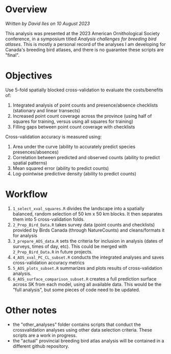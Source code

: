 # Overview
_Written by David Iles on 10 August 2023_

This analysis was presented at the 2023 American Ornithological Society conference, in a symposium titled _Analysis challenges for breeding bird atlases_.  This is mostly a personal record of the analyses I am developing for Canada's breeding bird atlases, and there is no guarantee these scripts are "final". 

# Objectives

Use 5-fold spatially blocked cross-validation to evaluate the costs/benefits of:

1) Integrated analysis of point counts and presence/absence checklists (stationary and linear transects)
2) Increased point count coverage across the province (using half of squares for training, versus using all squares for training)
3) Filling gaps between point count coverage with checklists

Cross-validation accuracy is measured using:

1) Area under the curve (ability to accurately predict species presences/absences)
2) Correlation between predicted and observed counts (ability to predict spatial patterns)
3) Mean squared error (ability to predict counts)
4) Log-pointwise predictive density (ability to predict counts)

# Workflow

1) `1_select_xval_squares.R` divides the landscape into a spatially balanced, random selection of 50 km x 50 km blocks.  It then separates them into 5 cross-validation folds.
2) `2_Prep_Bird_Data.R` takes survey data (point counts and checklists) provided by Birds Canada (through NatureCounts) and cleans/formats it for analysis
3) `3_prepare_AOS_data.R` sets the criteria for inclusion in analysis (dates of surveys, times of day, etc).  This could be merged with `2_Prep_Bird_Data.R` in future projects.
4) `4_AOS_xval_PC_CL_subset.R` conducts the integrated analyses and saves cross-validation accuracy metrics
5) `5_AOS_plots_subset.R` summarizes and plots results of cross-validation analysis.
6) `6_AOS_surface_comparison_subset.R` creates a full prediction surface across SK from each model, using all available data.  This would be the "full analysis", but some pieces of code need to be updated.

# Other notes

- the "other_analyses" folder contains scripts that conduct the crossvalidation analyses using other data selection criteria.  These scripts are a work in progress.
- the "actual" provincial breeding bird atlas analysis will be contained in a different github repository.



